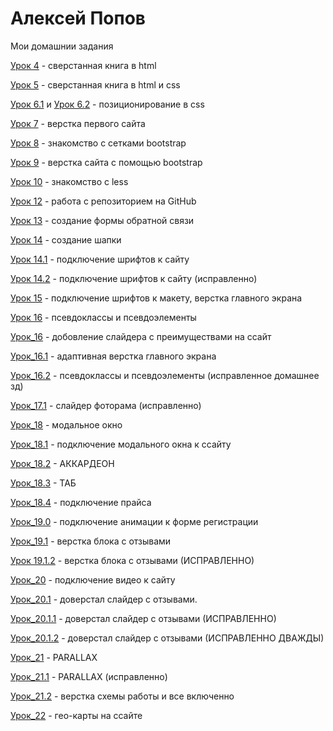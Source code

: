 # Алексей Попов
Мои домашнии задания

[Урок 4](https://alekseypopow.github.io/lesson_4/ "Описание") - сверстанная книга в html

[Урок 5](https://alekseypopow.github.io/lesson_5/ "Описание") - сверстанная книга в html и css 

[Урок 6.1](https://alekseypopow.github.io/lesson_6/project/ "Описание") и [Урок 6.2](https://alekseypopow.github.io/lesson_6/projekt-box/ "Описание") - позиционирование в css 

[Урок 7](https://alekseypopow.github.io/lesson_7/ "Описание") - верстка первого сайта 

[Урок 8](https://alekseypopow.github.io/lesson_8/ "Описание") - знакомство с сетками  bootstrap

[Урок 9](https://alekseypopow.github.io/lesson_9/ "Описание") - верстка сайта с помощью bootstrap

[Урок 10](https://alekseypopow.github.io/lesson_10/ "Описание") - знакомство с less 

[Урок 12](https://github.com/alekseyPopow/alekseyPopow.github.io "Описание") - работа с репозиторием на GitHub

[Урок 13](https://alekseypopow.github.io/lesson_13/) - создание формы обратной связи

[Урок 14](https://alekseypopow.github.io/lesson_14/) - создание шапки

[Урок 14.1](https://alekseypopow.github.io/lesson_14.1/) - подключение шрифтов к сайту

[Урок 14.2](https://alekseypopow.github.io/lesson_14.2/) - подключение шрифтов к сайту (исправленно)

[Урок 15](https://alekseypopow.github.io/lesson_15/) - подключение шрифтов к макету, верстка главного экрана

[Урок 16](https://alekseypopow.github.io/lesson_16/) - псевдоклассы и псевдоэлементы

[Урок_16](https://alekseypopow.github.io/lesson_16/) - добовление слайдера с преимуществами на ссайт

[Урок_16.1](https://alekseypopow.github.io/lesson_16.1/) - адаптивная верстка главного экрана     

[Урок_16.2](https://alekseypopow.github.io/lesson_16.2/) - псевдоклассы и псевдоэлементы (исправленное домашнее зд)

[Урок_17.1](https://alekseypopow.github.io/lesson_17.1/) - слайдер фоторама (исправленно)

[Урок_18](https://alekseypopow.github.io/lesson_18/inrex.html) - модальное окно

[Урок_18.1](https://alekseypopow.github.io/lesson_18.1/) - подключение модального окна к ссайту

[Урок_18.2](https://alekseypopow.github.io/lesson_18.2/src/) - АККАРДЕОН

[Урок_18.3](https://alekseypopow.github.io/lesson_18.3/src/) - ТАБ

[Урок_18.4](https://alekseypopow.github.io/lesson_18.4/) - подключение прайса

[Урок_19.0](https://alekseypopow.github.io/lesson_19.0/) - подключение анимации к форме регистрации

[Урок_19.1](https://alekseypopow.github.io/lesson_19.1/) - верстка блока с отзывами 

[Урок 19.1.2](https://alekseypopow.github.io/lesson_19.1.2/) - верстка блока с отзывами (ИСПРАВЛЕННО)

[Урок_20](https://alekseypopow.github.io/lesson_20/) - подключение видео к сайту

[Урок_20.1](https://alekseypopow.github.io/lesson_20.1/) - доверстал слайдер с отзывами.

[Урок_20.1.1](https://alekseypopow.github.io/lesson_20.1.1/) - доверстал слайдер с отзывами (ИСПРАВЛЕННО)

[Урок_20.1.2](https://alekseypopow.github.io/lesson_20.1.2/) - доверстал слайдер с отзывами (ИСПРАВЛЕННО ДВАЖДЫ)

[Урок_21](https://alekseypopow.github.io/lesson_21/parallax/) - PARALLAX

[Урок_21.1](https://alekseypopow.github.io/lesson_21.1/) - PARALLAX (исправленно)

[Урок_21.2](https://alekseypopow.github.io/lesson_21.2/) - верстка схемы работы и все включенно

[Урок_22](https://alekseypopow.github.io/lesson_22/) - гео-карты на ссайте
